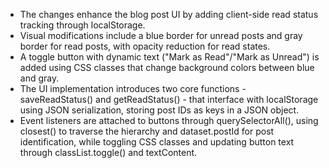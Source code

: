 - The changes enhance the blog post UI by adding client-side read status tracking through localStorage.
- Visual modifications include a blue border for unread posts and gray border for read posts, with opacity reduction for read states.
- A toggle button with dynamic text ("Mark as Read"/"Mark as Unread") is added using CSS classes that change background colors between blue and gray.
- The UI implementation introduces two core functions - saveReadStatus() and getReadStatus() - that interface with localStorage using JSON serialization, storing post IDs as keys in a JSON object.
- Event listeners are attached to buttons through querySelectorAll(), using closest() to traverse the hierarchy and dataset.postId for post identification, while toggling CSS classes and updating button text through classList.toggle() and textContent.
